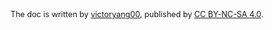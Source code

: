 <br>

<span style="font-size:0.9em">The doc is written by 
[victoryang00](https://github.com/victoryang00), published by [CC 
BY-NC-SA 4.0](http://creativecommons.org/licenses/by-nc-sa/4.0/).<span>

